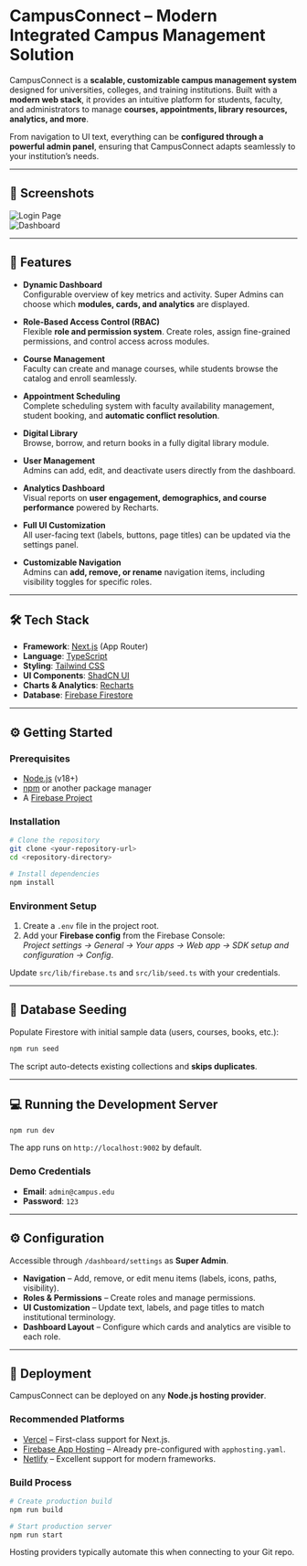 # CampusConnect – Modern Integrated Campus Management Solution

CampusConnect is a **scalable, customizable campus management system** designed for universities, colleges, and training institutions. Built with a **modern web stack**, it provides an intuitive platform for students, faculty, and administrators to manage **courses, appointments, library resources, analytics, and more**.  

From navigation to UI text, everything can be **configured through a powerful admin panel**, ensuring that CampusConnect adapts seamlessly to your institution’s needs.  

---

## 📸 Screenshots

![Login Page](<img width="842" height="799" alt="image" src="https://github.com/user-attachments/assets/1e1188f2-fdac-49ca-a380-2894335fc655" />)  
![Dashboard](<img width="1698" height="1149" alt="image" src="https://github.com/user-attachments/assets/706258ce-bd13-44cd-8779-baff2450dabd" />)  

---

## 🚀 Features

- **Dynamic Dashboard**  
  Configurable overview of key metrics and activity. Super Admins can choose which **modules, cards, and analytics** are displayed.  

- **Role-Based Access Control (RBAC)**  
  Flexible **role and permission system**. Create roles, assign fine-grained permissions, and control access across modules.  

- **Course Management**  
  Faculty can create and manage courses, while students browse the catalog and enroll seamlessly.  

- **Appointment Scheduling**  
  Complete scheduling system with faculty availability management, student booking, and **automatic conflict resolution**.  

- **Digital Library**  
  Browse, borrow, and return books in a fully digital library module.  

- **User Management**  
  Admins can add, edit, and deactivate users directly from the dashboard.  

- **Analytics Dashboard**  
  Visual reports on **user engagement, demographics, and course performance** powered by Recharts.  

- **Full UI Customization**  
  All user-facing text (labels, buttons, page titles) can be updated via the settings panel.  

- **Customizable Navigation**  
  Admins can **add, remove, or rename** navigation items, including visibility toggles for specific roles.  

---

## 🛠 Tech Stack

- **Framework**: [Next.js](https://nextjs.org/) (App Router)  
- **Language**: [TypeScript](https://www.typescriptlang.org/)  
- **Styling**: [Tailwind CSS](https://tailwindcss.com/)  
- **UI Components**: [ShadCN UI](https://ui.shadcn.com/)  
- **Charts & Analytics**: [Recharts](https://recharts.org/)  
- **Database**: [Firebase Firestore](https://firebase.google.com/docs/firestore)  

---

## ⚙️ Getting Started

### Prerequisites
- [Node.js](https://nodejs.org/) (v18+)  
- [npm](https://www.npmjs.com/) or another package manager  
- A [Firebase Project](https://console.firebase.google.com/)  

### Installation
```bash
# Clone the repository
git clone <your-repository-url>
cd <repository-directory>

# Install dependencies
npm install
```

### Environment Setup
1. Create a `.env` file in the project root.  
2. Add your **Firebase config** from the Firebase Console:  
   *Project settings → General → Your apps → Web app → SDK setup and configuration → Config*.  

Update `src/lib/firebase.ts` and `src/lib/seed.ts` with your credentials.  

---

## 🌱 Database Seeding

Populate Firestore with initial sample data (users, courses, books, etc.):  
```bash
npm run seed
```
The script auto-detects existing collections and **skips duplicates**.  

---

## 💻 Running the Development Server

```bash
npm run dev
```
The app runs on `http://localhost:9002` by default.  

### Demo Credentials
- **Email**: `admin@campus.edu`  
- **Password**: `123`  

---

## ⚙️ Configuration

Accessible through `/dashboard/settings` as **Super Admin**.  

- **Navigation** – Add, remove, or edit menu items (labels, icons, paths, visibility).  
- **Roles & Permissions** – Create roles and manage permissions.  
- **UI Customization** – Update text, labels, and page titles to match institutional terminology.  
- **Dashboard Layout** – Configure which cards and analytics are visible to each role.  

---

## 🚀 Deployment

CampusConnect can be deployed on any **Node.js hosting provider**.  

### Recommended Platforms
- [Vercel](https://vercel.com/) – First-class support for Next.js.  
- [Firebase App Hosting](https://firebase.google.com/docs/hosting) – Already pre-configured with `apphosting.yaml`.  
- [Netlify](https://www.netlify.com/) – Excellent support for modern frameworks.  

### Build Process
```bash
# Create production build
npm run build

# Start production server
npm run start
```
Hosting providers typically automate this when connecting to your Git repo.  

